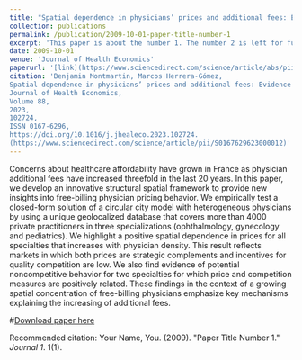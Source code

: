 ```yaml
---
title: "Spatial dependence in physicians’ prices and additional fees: Evidence from France"
collection: publications
permalink: /publication/2009-10-01-paper-title-number-1
excerpt: 'This paper is about the number 1. The number 2 is left for future work.'
date: 2009-10-01
venue: 'Journal of Health Economics'
paperurl: '[link](https://www.sciencedirect.com/science/article/abs/pii/S0167629623000012)'
citation: 'Benjamin Montmartin, Marcos Herrera-Gómez,
Spatial dependence in physicians’ prices and additional fees: Evidence from France,
Journal of Health Economics,
Volume 88,
2023,
102724,
ISSN 0167-6296,
https://doi.org/10.1016/j.jhealeco.2023.102724.
(https://www.sciencedirect.com/science/article/pii/S0167629623000012)'
---
```

Concerns about healthcare affordability have grown in France as physician additional fees have increased threefold in the last 20 years. In this paper, we develop an innovative structural spatial framework to provide new insights into free-billing physician pricing behavior. We empirically test a closed-form solution of a circular city model with heterogeneous physicians by using a unique geolocalized database that covers more than 4000 private practitioners in three specializations (ophthalmology, gynecology and pediatrics). We highlight a positive spatial dependence in prices for all specialties that increases with physician density. This result reflects markets in which both prices are strategic complements and incentives for quality competition are low. We also find evidence of potential noncompetitive behavior for two specialties for which price and competition measures are positively related. These findings in the context of a growing spatial concentration of free-billing physicians emphasize key mechanisms explaining the increasing of additional fees.

#[Download paper here](http://academicpages.github.io/files/paper1.pdf)

Recommended citation: Your Name, You. (2009). "Paper Title Number 1." <i>Journal 1</i>. 1(1).
